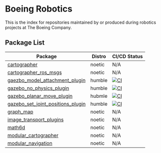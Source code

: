 # Boeing Robotics

This is the index for repositories maintained by or produced during robotics projects at The Boeing Company. 

## Package List

| Package                                                                                          | Distro | CI/CD Status                                                                                                                                                                                      |
| ------------------------------------------------------------------------------------------------ | ------ | ------------------------------------------------------------------------------------------------------------------------------------------------------------------------------------------------- |
| [cartographer](https://github.com/Boeing/cartographer)                                           | noetic | N/A                                                                                                                                                                                               |
| [cartographer_ros_msgs](https://github.com/Boeing/cartographer_ros_msgs)                         | noetic | N/A                                                                                                                                                                                               |
| [gaezbo_model_attachment_plugin](https://github.com/Boeing/gazebo_model_attachment_plugin)       | humble | [![CI](https://github.com/Boeing/gazebo_model_attachment_plugin/actions/workflows/main.yml/badge.svg)](https://github.com/Boeing/gazebo_model_attachment_plugin/actions/workflows/main.yml)       |
| [gazebo_no_physics_plugin](https://github.com/Boeing/gazebo_no_physics_plugin)                   | humble | [![CI](https://github.com/Boeing/gazebo_no_physics_plugin/actions/workflows/main.yml/badge.svg)](https://github.com/Boeing/gazebo_no_physics_plugin/actions/workflows/main.yml)                   |
| [gazebo_planar_move_plugin](https://github.com/Boeing/gazebo_planar_move_plugin)                 | hubmle | [![CI](https://github.com/Boeing/gazebo_planar_move_plugin/actions/workflows/main.yml/badge.svg)](https://github.com/Boeing/gazebo_planar_move_plugin/actions/workflows/main.yml)                 |
| [gazebo_set_joint_positions_plugin](https://github.com/Boeing/gazebo_set_joint_positions_plugin) | humble | [![CI](https://github.com/Boeing/gazebo_set_joint_positions_plugin/actions/workflows/main.yml/badge.svg)](https://github.com/Boeing/gazebo_set_joint_positions_plugin/actions/workflows/main.yml) |
| [graph_map](https://github.com/Boeing/graph_map)                                                 | noetic | N/A                                                                                                                                                                                               |
| [image_transport_plugins](https://github.com/Boeing/image_transport_plugins)                     | noetic | N/A                                                                                                                                                                                               |
| [math6d](https://github.com/Boeing/math6d)                                                       | noetic | N/A                                                                                                                                                                                               |
| [modular_cartographer](https://github.com/Boeing/modular_cartographer)                           | noetic | N/A                                                                                                                                                                                               |
| [modular_navigation](https://github.com/Boeing/modular_navigation)                               | noetic | N/A                                                                                                                                                                                               |
